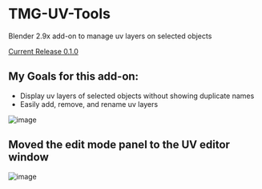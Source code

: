 # TMG-UV-Tools
Blender 2.9x add-on to manage uv layers on selected objects

[Current Release 0.1.0](https://github.com/Mainman002/TMG-UV-Tools/releases/tag/0.1.0)

## My Goals for this add-on:
* Display uv layers of selected objects without showing duplicate names
* Easily add, remove, and rename uv layers

![image](https://user-images.githubusercontent.com/11281480/155643162-1b292eee-c60e-4f35-88ba-e1c0db84420e.png)

## Moved the edit mode panel to the UV editor window
![image](https://user-images.githubusercontent.com/11281480/155768046-7333d7cb-05cc-4f80-80cc-1571428145bc.png)

